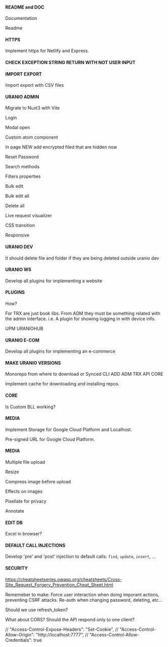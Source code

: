 #### README and DOC

Documentation

Readme

#### HTTPS

Implement https for Netlify and Express.

#### CHECK EXCEPTION STRING RETURN WITH NOT USER INPUT

#### IMPORT EXPORT

Import export with CSV files

#### URANIO ADMIN

Migrate to Nuxt3 with Vite

Login

Modal open

Custom atom component

In page NEW add encrypted filed that are hidden now

Reset Password

Search methods

Filters properties

Bulk edit

Bulk edit all

Delete all

Live request visualizer

CSS transition

Responsive

#### URANIO DEV

It should delete file and folder if they are being deleted outside uranio dev

#### URANIO WS

Develop all plugins for implementing a website

#### PLUGINS

How?

For TRX are just book libs.
From ADM they must be something related with the admin interface.
i.e. A plugin for showing logging in with device info.

UPM
URANIOHUB

#### URANIO E-COM

Develop all plugins for implementing an e-commerce


#### MAKE URANIO VERSIONS

Monorepo from where to download
or
Synced CLI ADD ADM TRX API CORE

Implement cache for downloading and installing repos.

#### CORE

Is Custom BLL working?

#### MEDIA

Implement Storage for Google Cloud Platform and Localhost.

Pre-signed URL for Google Cloud Platform.

#### MEDIA

Multiple file upload

Resize

Compress image before upload

Effects on images

Pixellate for privacy

Annotate

#### EDIT DB

Excel in browser?


#### DEFAULT CALL INJECTIONS

Develop 'pre' and 'post' injection to default calls: `find`, `update`, `insert`, ...


#### SECURITY

https://cheatsheetseries.owasp.org/cheatsheets/Cross-Site_Request_Forgery_Prevention_Cheat_Sheet.html

Rememeber to make:
Force user interaction when doing imporant actions, preventing CSRF attacks.
Re-auth when changing password, deleting, etc...

Should we use refresh_token?

What about CORS? Should the API respond only to one client?

// "Access-Control-Expose-Headers": "Set-Cookie",
// "Access-Control-Allow-Origin": "http://localhost:7777",
// "Access-Control-Allow-Credentials": true


